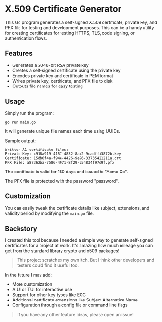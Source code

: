 # X.509 Certificate Generator

This Go program generates a self-signed X.509 certificate, private key, and PFX file for testing and development purposes. 
This can be a handy utility for creating certificates for testing HTTPS, TLS, code signing, or authentication flows.

## Features

- Generates a 2048-bit RSA private key 
- Creates a self-signed certificate using the private key
- Encodes private key and certificate in PEM format
- Writes private key, certificate, and PFX file to disk 
- Outputs file names for easy testing

## Usage

Simply run the program:

```
go run main.go
```

It will generate unique file names each time using UUIDs. 

Sample output:

```
Written A1 certificate files:
Private Key: c918a919-4157-4832-8ac2-9cadffi3872b.key 
Certificate: 15db6f4a-f94e-4426-9e76-33735421211a.crt
PFX File: a87362ba-7586-4971-8f29-754834f97d9f.pfx
```

The certificate is valid for 180 days and issued to "Acme Co".

The PFX file is protected with the password "password".

## Customization

You can easily tweak the certificate details like subject, extensions, and validity period by modifying the `main.go` file.

## Backstory

I created this tool because I needed a simple way to generate self-signed certificates for a project at work.
It's amazing how much mileage you can get from the standard library crypto and x509 packages!

> This project scratches my own itch. But I think other developers and testers could find it useful too.

In the future I may add:

- More customization
- A UI or TUI for interactive use
- Support for other key types like ECC
- Additional certificate extensions like Subject Alternative Name
- Configuration through a config file or command line flags

> If you have any other feature ideas, please open an issue!
